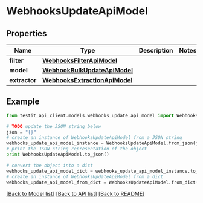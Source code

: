 # WebhooksUpdateApiModel


## Properties
Name | Type | Description | Notes
------------ | ------------- | ------------- | -------------
**filter** | [**WebhooksFilterApiModel**](WebhooksFilterApiModel.md) |  | 
**model** | [**WebhookBulkUpdateApiModel**](WebhookBulkUpdateApiModel.md) |  | 
**extractor** | [**WebhooksExtractionApiModel**](WebhooksExtractionApiModel.md) |  | 

## Example

```python
from testit_api_client.models.webhooks_update_api_model import WebhooksUpdateApiModel

# TODO update the JSON string below
json = "{}"
# create an instance of WebhooksUpdateApiModel from a JSON string
webhooks_update_api_model_instance = WebhooksUpdateApiModel.from_json(json)
# print the JSON string representation of the object
print WebhooksUpdateApiModel.to_json()

# convert the object into a dict
webhooks_update_api_model_dict = webhooks_update_api_model_instance.to_dict()
# create an instance of WebhooksUpdateApiModel from a dict
webhooks_update_api_model_from_dict = WebhooksUpdateApiModel.from_dict(webhooks_update_api_model_dict)
```
[[Back to Model list]](../README.md#documentation-for-models) [[Back to API list]](../README.md#documentation-for-api-endpoints) [[Back to README]](../README.md)


